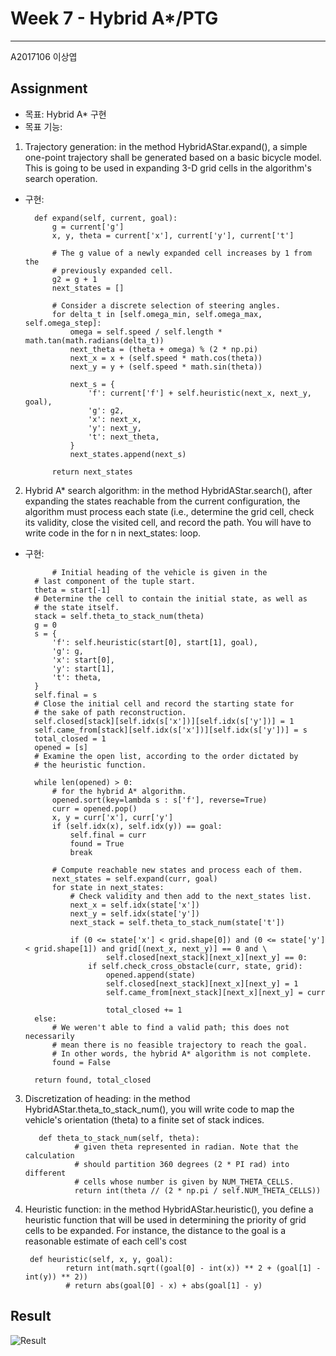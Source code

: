 # Week 7 - Hybrid A*/PTG
---
A2017106 이상엽

## Assignment

- 목표: Hybrid A* 구현 
- 목표 기능:
1) Trajectory generation: in the method HybridAStar.expand(), a simple one-point trajectory shall be generated based on a basic bicycle model. This is going to be used in expanding 3-D grid cells in the algorithm's search operation.
- 구현:

        def expand(self, current, goal):
            g = current['g']
            x, y, theta = current['x'], current['y'], current['t']

            # The g value of a newly expanded cell increases by 1 from the
            # previously expanded cell.
            g2 = g + 1
            next_states = []

            # Consider a discrete selection of steering angles.
            for delta_t in [self.omega_min, self.omega_max, self.omega_step]:
                omega = self.speed / self.length * math.tan(math.radians(delta_t))
                next_theta = (theta + omega) % (2 * np.pi)
                next_x = x + (self.speed * math.cos(theta))
                next_y = y + (self.speed * math.sin(theta))

                next_s = {
                    'f': current['f'] + self.heuristic(next_x, next_y, goal),
                    'g': g2,
                    'x': next_x,
                    'y': next_y,
                    't': next_theta,
                }
                next_states.append(next_s)

            return next_states
                
                
2) Hybrid A* search algorithm: in the method HybridAStar.search(), after expanding the states reachable from the current configuration, the algorithm must process each state (i.e., determine the grid cell, check its validity, close the visited cell, and record the path. You will have to write code in the for n in next_states: loop.    
- 구현:

		    # Initial heading of the vehicle is given in the
        # last component of the tuple start.
        theta = start[-1]
        # Determine the cell to contain the initial state, as well as
        # the state itself.
        stack = self.theta_to_stack_num(theta)
        g = 0
        s = {
            'f': self.heuristic(start[0], start[1], goal),
            'g': g,
            'x': start[0],
            'y': start[1],
            't': theta,
        }
        self.final = s
        # Close the initial cell and record the starting state for
        # the sake of path reconstruction.
        self.closed[stack][self.idx(s['x'])][self.idx(s['y'])] = 1
        self.came_from[stack][self.idx(s['x'])][self.idx(s['y'])] = s
        total_closed = 1
        opened = [s]
        # Examine the open list, according to the order dictated by
        # the heuristic function.

        while len(opened) > 0:
            # for the hybrid A* algorithm.
            opened.sort(key=lambda s : s['f'], reverse=True)
            curr = opened.pop()
            x, y = curr['x'], curr['y']
            if (self.idx(x), self.idx(y)) == goal:
                self.final = curr
                found = True
                break

            # Compute reachable new states and process each of them.
            next_states = self.expand(curr, goal)
            for state in next_states:
                # Check validity and then add to the next_states list.
                next_x = self.idx(state['x'])
                next_y = self.idx(state['y'])
                next_stack = self.theta_to_stack_num(state['t'])

                if (0 <= state['x'] < grid.shape[0]) and (0 <= state['y'] < grid.shape[1]) and grid[(next_x, next_y)] == 0 and \
                        self.closed[next_stack][next_x][next_y] == 0:
                    if self.check_cross_obstacle(curr, state, grid):
                        opened.append(state)
                        self.closed[next_stack][next_x][next_y] = 1
                        self.came_from[next_stack][next_x][next_y] = curr

                        total_closed += 1
        else:
            # We weren't able to find a valid path; this does not necessarily
            # mean there is no feasible trajectory to reach the goal.
            # In other words, the hybrid A* algorithm is not complete.
            found = False

        return found, total_closed
3) Discretization of heading: in the method HybridAStar.theta_to_stack_num(), you will write code to map the vehicle's orientation (theta) to a finite set of stack indices.

          def theta_to_stack_num(self, theta):
                  # given theta represented in radian. Note that the calculation
                  # should partition 360 degrees (2 * PI rad) into different
                  # cells whose number is given by NUM_THETA_CELLS.
                  return int(theta // (2 * np.pi / self.NUM_THETA_CELLS))
        
5) Heuristic function: in the method HybridAStar.heuristic(), you define a heuristic function that will be used in determining the priority of grid cells to be expanded. For instance, the distance to the goal is a reasonable estimate of each cell's cost

        def heuristic(self, x, y, goal):
                return int(math.sqrt((goal[0] - int(x)) ** 2 + (goal[1] - int(y)) ** 2))
                # return abs(goal[0] - x) + abs(goal[1] - y)

## Result 

![Result](https://user-images.githubusercontent.com/80674433/117334696-45f6c780-aed5-11eb-84bd-654c4a17a857.PNG)

